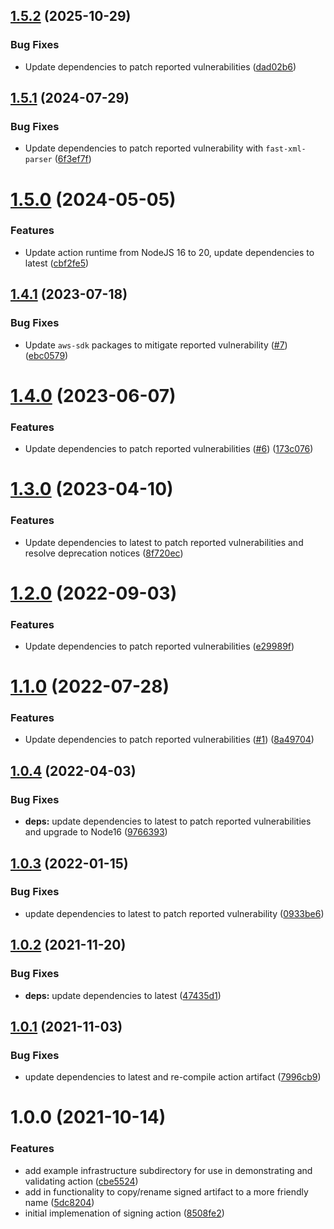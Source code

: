 ## [1.5.2](https://github.com/clowdhaus/aws-lambda-code-signing-action/compare/v1.5.1...v1.5.2) (2025-10-29)


### Bug Fixes

* Update dependencies to patch reported vulnerabilities ([dad02b6](https://github.com/clowdhaus/aws-lambda-code-signing-action/commit/dad02b656e24e70d08a897e69fbb37e83538ae6c))

## [1.5.1](https://github.com/clowdhaus/aws-lambda-code-signing-action/compare/v1.5.0...v1.5.1) (2024-07-29)


### Bug Fixes

* Update dependencies to patch reported vulnerability with `fast-xml-parser` ([6f3ef7f](https://github.com/clowdhaus/aws-lambda-code-signing-action/commit/6f3ef7f599715a1ab928a2f143d5c6775d8a4762))

# [1.5.0](https://github.com/clowdhaus/aws-lambda-code-signing-action/compare/v1.4.1...v1.5.0) (2024-05-05)


### Features

* Update action runtime from NodeJS 16 to 20, update dependencies to latest ([cbf2fe5](https://github.com/clowdhaus/aws-lambda-code-signing-action/commit/cbf2fe56cc291cc8fb7fe9b7147a84a800aacc0e))

## [1.4.1](https://github.com/clowdhaus/aws-lambda-code-signing-action/compare/v1.4.0...v1.4.1) (2023-07-18)


### Bug Fixes

* Update `aws-sdk` packages to mitigate reported vulnerability ([#7](https://github.com/clowdhaus/aws-lambda-code-signing-action/issues/7)) ([ebc0579](https://github.com/clowdhaus/aws-lambda-code-signing-action/commit/ebc0579f1459c40a2313869bdf65c951bb3cd4d1))

# [1.4.0](https://github.com/clowdhaus/aws-lambda-code-signing-action/compare/v1.3.0...v1.4.0) (2023-06-07)


### Features

* Update dependencies to patch reported vulnerabilities ([#6](https://github.com/clowdhaus/aws-lambda-code-signing-action/issues/6)) ([173c076](https://github.com/clowdhaus/aws-lambda-code-signing-action/commit/173c0767472d1530f46f2529e65057b8eee5e8b1))

# [1.3.0](https://github.com/clowdhaus/aws-lambda-code-signing-action/compare/v1.2.0...v1.3.0) (2023-04-10)


### Features

* Update dependencies to latest to patch reported vulnerabilities and resolve deprecation notices ([8f720ec](https://github.com/clowdhaus/aws-lambda-code-signing-action/commit/8f720ecb78d617ef70bf631f45aa34695ec35ab4))

# [1.2.0](https://github.com/clowdhaus/aws-lambda-code-signing-action/compare/v1.1.0...v1.2.0) (2022-09-03)


### Features

* Update dependencies to patch reported vulnerabilities ([e29989f](https://github.com/clowdhaus/aws-lambda-code-signing-action/commit/e29989f6b99d61a2a73e1a86d785f28b350af677))

# [1.1.0](https://github.com/clowdhaus/aws-lambda-code-signing-action/compare/v1.0.4...v1.1.0) (2022-07-28)


### Features

* Update dependencies to patch reported vulnerabilities ([#1](https://github.com/clowdhaus/aws-lambda-code-signing-action/issues/1)) ([8a49704](https://github.com/clowdhaus/aws-lambda-code-signing-action/commit/8a49704edbe6af9a2384ab837121c84540bf7d5a))

## [1.0.4](https://github.com/clowdhaus/aws-lambda-code-signing-action/compare/v1.0.3...v1.0.4) (2022-04-03)


### Bug Fixes

* **deps:** update dependencies to latest to patch reported vulnerabilities and upgrade to Node16 ([9766393](https://github.com/clowdhaus/aws-lambda-code-signing-action/commit/97663933eb19a276361c6e84fb95469357847445))

## [1.0.3](https://github.com/clowdhaus/aws-lambda-code-signing-action/compare/v1.0.2...v1.0.3) (2022-01-15)


### Bug Fixes

* update dependencies to latest to patch reported vulnerability ([0933be6](https://github.com/clowdhaus/aws-lambda-code-signing-action/commit/0933be6b74be8cbd818c2f6250caae194b4a5439))

## [1.0.2](https://github.com/clowdhaus/aws-lambda-code-signing-action/compare/v1.0.1...v1.0.2) (2021-11-20)


### Bug Fixes

* **deps:** update dependencies to latest ([47435d1](https://github.com/clowdhaus/aws-lambda-code-signing-action/commit/47435d1495651b56b1e2ebc464f6c904b6fc98ad))

## [1.0.1](https://github.com/clowdhaus/aws-lambda-code-signing-action/compare/v1.0.0...v1.0.1) (2021-11-03)


### Bug Fixes

* update dependencies to latest and re-compile action artifact ([7996cb9](https://github.com/clowdhaus/aws-lambda-code-signing-action/commit/7996cb90335859cc78d35280bb31e04fe6914831))

# 1.0.0 (2021-10-14)


### Features

* add example infrastructure subdirectory for use in demonstrating and validating action ([cbe5524](https://github.com/clowdhaus/aws-lambda-code-signing-action/commit/cbe55243c236ad183067d934f947a7c2c6fdb2bb))
* add in functionality to copy/rename signed artifact to a more friendly name ([5dc8204](https://github.com/clowdhaus/aws-lambda-code-signing-action/commit/5dc82044e80a7e4e92b8a6a46d6232381e5cafa0))
* initial implemenation of signing action ([8508fe2](https://github.com/clowdhaus/aws-lambda-code-signing-action/commit/8508fe24d41f97be9d05eda46dbc2e25127e7a34))
